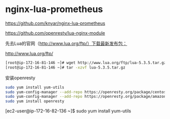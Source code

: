 # **nginx-lua-prometheus**

https://github.com/knyar/nginx-lua-prometheus

https://github.com/openresty/lua-nginx-module

先去Lua的官网（http://www.lua.org/ftp/）下载最新发布包：

http://www.lua.org/ftp/

```bash
[root@ip-172-16-81-146 ~]# wget http://www.lua.org/ftp/lua-5.3.5.tar.gz
[root@ip-172-16-81-146 ~]# tar -xzvf lua-5.3.5.tar.gz
```

安装openresty

```bash
sudo yum install yum-utils
sudo yum-config-manager --add-repo https://openresty.org/package/centos/openresty.repo
sudo yum-config-manager --add-repo https://openresty.org/package/amazon/openresty.repo
sudo yum install openresty
```

[ec2-user@ip-172-16-82-136 ~]$ sudo yum install yum-utils











